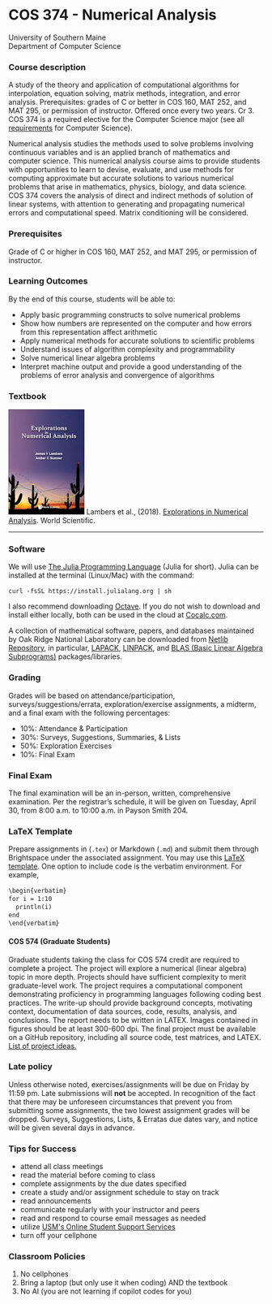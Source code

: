 # COS 374 - Numerical Analysis
University of Southern Maine<br>
Department of Computer Science


### Course description

A study of the theory and application of computational algorithms for interpolation, equation solving, matrix methods, integration, and error analysis. Prerequisites: grades of C or better in COS 160, MAT 252, and MAT 295, or permission of instructor. Offered once every two years. Cr 3. COS 374 is a required elective for the Computer Science major (see all [requirements](https://catalog.usm.maine.edu/preview_program.php?catoid=13&poid=2601) for Computer Science).  
  
Numerical analysis studies the methods used to solve problems involving continuous variables and is an applied branch of mathematics and computer science. This numerical analysis course aims to provide students with opportunities to learn to devise, evaluate, and use methods for computing approximate but accurate solutions to various numerical problems that arise in mathematics, physics, biology, and data science. COS 374 covers the analysis of direct and indirect methods of solution of linear systems, with attention to generating and propagating numerical errors and computational speed. Matrix conditioning will be considered.  

### Prerequisites

Grade of C or higher in COS 160, MAT 252, and MAT 295, or permission of instructor.

### Learning Outcomes

By the end of this course, students will be able to:

*   Apply basic programming constructs to solve numerical problems
*   Show how numbers are represented on the computer and how errors from this representation affect arithmetic
*   Apply numerical methods for accurate solutions to scientific problems
*   Understand issues of algorithm complexity and programmability
*   Solve numerical linear algebra problems
*   Interpret machine output and provide a good understanding of the problems of error analysis and convergence of algorithms

### Textbook
<!-- 
|     |     |
| --- | --- |
-->
  ![Lambers ENA MATLAB](lambers.jpg)   Lambers et al., (2018). [Explorations in Numerical Analysis](https://doi.org/10.1142/10446). World Scientific. <!-- ISBN: 978-981-320-997-8.  -->

- - -

### Software

We will use [The Julia Programming Language](https://julialang.org) (Julia for short). Julia can be installed at the terminal (Linux/Mac) with the command:

```
curl -fsSL https://install.julialang.org | sh
```

I also recommend downloading [Octave](https://octave.org). If you do not wish to download and install either locally, both can be used in the cloud at [Cocalc.com](https://cocalc.com).  
  
A collection of mathematical software, papers, and databases maintained by Oak Ridge National Laboratory can be downloaded from [Netlib Repository](https://netlib.org), in particular, [LAPACK](https://www.netlib.org/lapack/), [LINPACK](https://netlib.org/linpack/), and [BLAS (Basic Linear Algebra Subprograms)](https://netlib.org/blas/) packages/libraries.

<!-- 
### Meetings

*   Lectures: Tue/Thur 9:30am - 10:45am ([Payson Smith 204](https://usm.maine.edu/about-our-university/wp-content/uploads/sites/581/2022/09/portland-campus-map.pdf))


### Communication

Please communicate through [Brightspace](https://courses.maine.edu/d2l/home/294508).
-->


### Grading

Grades will be based on attendance/participation, surveys/suggestions/errata, exploration/exercise assignments, a midterm, and a final exam with the following percentages:

*   10%: Attendance & Participation
*   30%: Surveys, Suggestions, Summaries, & Lists
*   50%: Exploration Exercises
*   10%: Final Exam

### Final Exam

The final examination will be an in-person, written, comprehensive examination. Per the registrar’s schedule, it will be given on Tuesday, April 30, from 8:00 a.m. to 10:00 a.m. in Payson Smith 204.

### LaTeX Template

Prepare assignments in (`.tex`) or Markdown (`.md`) and submit them through Brightspace under the associated assignment. You may use this [LaTeX template](https://cs.usm.maine.edu/~james.quinlan/latex/LaTeX-template.txt). One option to include code is the verbatim environment. For example,

```
\begin{verbatim}
for i = 1:10
  println(i)
end
\end{verbatim}
```


#### COS 574 (Graduate Students)

Graduate students taking the class for COS 574 credit are required to complete a project. The project will explore a numerical (linear algebra) topic in more depth. Projects should have sufficient complexity to merit graduate-level work. The project requires a computational component demonstrating proficiency in programming languages following coding best practices. The write-up should provide background concepts, motivating context, documentation of data sources, code, results, analysis, and conclusions. The report needs to be written in LATEX. Images contained in figures should be at least 300-600 dpi. The final project must be available on a GitHub repository, including all source code, test matrices, and LATEX. [List of project ideas.](https://cs.usm.maine.edu/~james.quinlan/cos374/cos574.pdf)

### Late policy

Unless otherwise noted, exercises/assignments will be due on Friday by 11:59 pm. Late submissions will **not** be accepted. In recognition of the fact that there may be unforeseen circumstances that prevent you from submitting some assignments, the two lowest assignment grades will be dropped. Surveys, Suggestions, Lists, & Erratas due dates vary, and notice will be given several days in advance.

### Tips for Success

*   attend all class meetings
*   read the material before coming to class
*   complete assignments by the due dates specified
*   create a study and/or assignment schedule to stay on track
*   read announcements
*   communicate regularly with your instructor and peers
*   read and respond to course email messages as needed
*   utilize [USM's Online Student Support Services](https://catalog.usm.maine.edu/content.php?catoid=3&navoid=90)
*   turn off your cellphone

### Classroom Policies

1.  No cellphones
2.  Bring a laptop (but only use it when coding) AND the textbook
3.  No AI (you are not learning if copilot codes for you)
